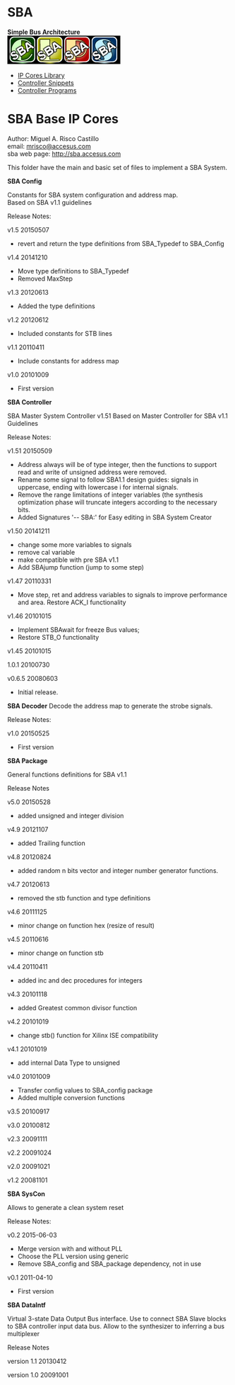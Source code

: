 # SBA
**Simple Bus Architecture**  
![](image.png) 

+ [IP Cores Library](https://github.com/mriscoc/SBA-Library)
+ [Controller Snippets](https://github.com/mriscoc/SBA-Snippets)
+ [Controller Programs](https://github.com/mriscoc/SBA-Programs)  


# **SBA Base IP Cores**

Author: Miguel A. Risco Castillo  
email: mrisco@accesus.com  
sba web page: http://sba.accesus.com  

This folder have the main and basic set of files to implement a SBA System.  

**SBA Config**  

 Constants for SBA system configuration and address map.  
 Based on SBA v1.1 guidelines  

 Release Notes:

 v1.5 20150507
 * revert and return the type definitions from SBA_Typedef to SBA_Config

 v1.4 20141210
 * Move type definitions to SBA_Typedef
 * Removed MaxStep

 v1.3 20120613
 * Added the type definitions

 v1.2 20120612
 * Included constants for STB lines

 v1.1 20110411
 * Include constants for address map

 v1.0 20101009
 * First version


**SBA Controller**  

 SBA Master System Controller v1.51
 Based on Master Controller for SBA v1.1 Guidelines  

 Release Notes:

 v1.51 20150509
 * Address always will be of type integer, then the functions to support
   read and write of unsigned address were removed.
 * Rename some signal to follow SBA1.1 design guides:
   signals in uppercase, ending with lowercase i for internal signals.
 * Remove the range limitations of integer variables (the synthesis
   optimization phase will truncate integers according to the necessary bits.
 * Added Signatures '-- SBA:' for Easy editing in SBA System Creator

 v1.50 20141211
 * change some more variables to signals
 * remove cal variable
 * make compatible with pre SBA v1.1
 * Add SBAjump function (jump to some step)

 v1.47 20110331
 * Move step, ret and address variables to signals to improve performance and area. Restore ACK_I functionality

 v1.46 20101015
 * Implement SBAwait for freeze Bus values;
 * Restore STB_O functionality

 v1.45 20101015

 1.0.1 20100730

 v0.6.5 20080603
 * Initial release.


**SBA Decoder**
Decode the address map to generate the strobe signals.  

 Release Notes:

 v1.0 20150525
 * First version

**SBA Package**  

General functions definitions for SBA v1.1  


 Release Notes

 v5.0 20150528
 * added unsigned and integer division

 v4.9 20121107
 * added Trailing function

 v4.8 20120824
 * added random n bits vector and integer number generator functions.

 v4.7 20120613
 * removed the stb function and type definitions

 v4.6 20111125
 * minor change on function hex (resize of result)

 v4.5 20110616
 * minor change on function stb

 v4.4 20110411
 * added inc and dec procedures for integers

 v4.3 20101118
 * added Greatest common divisor function

 v4.2 20101019
 * change stb() function for Xilinx ISE compatibility

 v4.1 20101019
 * add internal Data Type to unsigned

 v4.0 20101009
 * Transfer config values to SBA_config package
 * Added multiple conversion functions

 v3.5 20100917

 v3.0 20100812

 v2.3 20091111

 v2.2 20091024

 v2.0 20091021

 v1.2 20081101


**SBA SysCon**  

Allows to generate a clean system reset

 Release Notes:

 v0.2 2015-06-03
 * Merge version with and without PLL
 * Choose the PLL version using generic
 * Remove SBA_config and SBA_package dependency, not in use

 v0.1 2011-04-10
 * First version

**SBA DataIntf**  

Virtual 3-state Data Output Bus interface. 
Use to connect SBA Slave blocks to SBA controller input data bus. 
Allow to the synthesizer to inferring a bus multiplexer

 Release Notes
 
 version 1.1 20130412

 version 1.0 20091001
